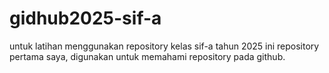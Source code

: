 # gidhub2025-sif-a
untuk latihan menggunakan repository kelas sif-a tahun 2025
ini repository pertama saya, digunakan untuk memahami repository pada github.

